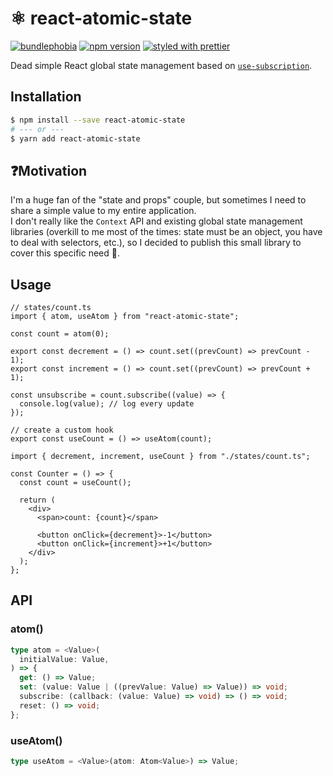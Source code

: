 # ⚛️ react-atomic-state

[![bundlephobia](https://badgen.net/bundlephobia/minzip/react-atomic-state)](https://bundlephobia.com/result?p=react-atomic-state) [![npm version](https://badge.fury.io/js/react-atomic-state.svg)](https://www.npmjs.com/package/react-atomic-state) [![styled with prettier](https://img.shields.io/badge/styled_with-prettier-ff69b4.svg)](https://github.com/prettier/prettier)

Dead simple React global state management based on [`use-subscription`](https://github.com/facebook/react/tree/master/packages/use-subscription).

## Installation

```bash
$ npm install --save react-atomic-state
# --- or ---
$ yarn add react-atomic-state
```

## ❓Motivation

I'm a huge fan of the "state and props" couple, but sometimes I need to share a simple value to my entire application.<br />
I don't really like the `Context` API and existing global state management libraries (overkill to me most of the times: state must be an object, you have to deal with selectors, etc.), so I decided to publish this small library to cover this specific need 🙌.

## Usage

```tsx
// states/count.ts
import { atom, useAtom } from "react-atomic-state";

const count = atom(0);

export const decrement = () => count.set((prevCount) => prevCount - 1);
export const increment = () => count.set((prevCount) => prevCount + 1);

const unsubscribe = count.subscribe((value) => {
  console.log(value); // log every update
});

// create a custom hook
export const useCount = () => useAtom(count);
```

```tsx
import { decrement, increment, useCount } from "./states/count.ts";

const Counter = () => {
  const count = useCount();

  return (
    <div>
      <span>count: {count}</span>

      <button onClick={decrement}>-1</button>
      <button onClick={increment}>+1</button>
    </div>
  );
};
```

## API

### atom()

```ts
type atom = <Value>(
  initialValue: Value,
) => {
  get: () => Value;
  set: (value: Value | ((prevValue: Value) => Value)) => void;
  subscribe: (callback: (value: Value) => void) => () => void;
  reset: () => void;
};
```

### useAtom()

```ts
type useAtom = <Value>(atom: Atom<Value>) => Value;
```
